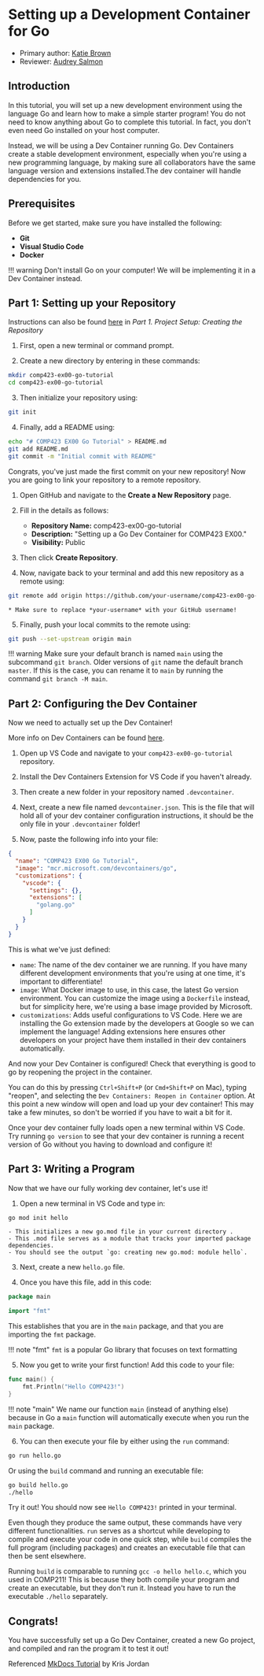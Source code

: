 # Setting up a Development Container for Go

* Primary author: [Katie Brown](https://github.com/kgbrown5)
* Reviewer: [Audrey Salmon](https://github.com/asalmon1)

## Introduction

In this tutorial, you will set up a new development environment using the language Go and learn how to make a simple starter program! You do not need to know anything about Go to complete this tutorial. In fact, you don't even need Go installed on your host computer. 

Instead, we will be using a Dev Container running Go. Dev Containers create a stable development environment, especially when you're using a new programming language, by making sure all collaborators have the same language version and extensions installed.The dev container will handle dependencies for you.

## Prerequisites

Before we get started, make sure you have installed the following:

* **Git**
* **Visual Studio Code**
* **Docker**

!!! warning
    Don't install Go on your computer! We will be implementing it in a Dev Container instead.

## Part 1: Setting up your Repository 

Instructions can also be found [here](https://comp423-25s.github.io/resources/MkDocs/tutorial/#part-1-project-setup-creating-the-repository) in *Part 1. Project Setup: Creating the Repository*

1. First, open a new terminal or command prompt.

2. Create a new directory by entering in these commands:
``` bash
mkdir comp423-ex00-go-tutorial
cd comp423-ex00-go-tutorial
```

3. Then initialize your repository using:
``` bash
git init
```

4. Finally, add a README using:
``` bash
echo "# COMP423 EX00 Go Tutorial" > README.md
git add README.md
git commit -m "Initial commit with README"
```

Congrats, you've just made the first commit on your new repository! Now you are going to link your repository to a remote repository.

1. Open GitHub and navigate to the **Create a New Repository** page.

2. Fill in the details as follows:
    - **Repository Name:** comp423-ex00-go-tutorial
    - **Description:** "Setting up a Go Dev Container for COMP423 EX00."
    - **Visibility:** Public

3. Then click **Create Repository**.

4. Now, navigate back to your terminal and add this new repository as a remote using:
``` bash
git remote add origin https://github.com/your-username/comp423-ex00-go-tutorial.git
```

    * Make sure to replace *your-username* with your GitHub username!

5. Finally, push your local commits to the remote using:
``` bash
git push --set-upstream origin main
```

!!! warning
    Make sure your default branch is named `main` using the subcommand `git branch`. Older versions of `git` name the default branch `master`. If this is the case, you can rename it to `main` by running the command `git branch -M main`.

## Part 2: Configuring the Dev Container

Now we need to actually set up the Dev Container! 

More info on Dev Containers can be found [here](https://comp423-25s.github.io/resources/MkDocs/tutorial/#part-2-setting-up-the-development-environment).

1. Open up VS Code and navigate to your `comp423-ex00-go-tutorial` repository.
2. Install the Dev Containers Extension for VS Code if you haven't already.
3. Then create a new folder in your repository named `.devcontainer`.
4. Next, create a new file named `devcontainer.json`.
This is the file that will hold all of your dev container configuration instructions, it should be the only file in your `.devcontainer` folder!

5. Now, paste the following info into your file:

``` json title=".devcontainer/devcontainer.json"
{
  "name": "COMP423 EX00 Go Tutorial",
  "image": "mcr.microsoft.com/devcontainers/go",
  "customizations": {
    "vscode": {
      "settings": {},
      "extensions": [
        "golang.go"
      ]
    }
  }
}
```

This is what we've just defined:

* `name`: The name of the dev container we are running. If you have many different development environments that you're using at one time, it's important to differentiate!
* `image`: What Docker image to use, in this case, the latest Go version environment. You can customize the image using a `Dockerfile` instead, but for simplicity here, we're using a base image provided by Microsoft.
* `customizations`: Adds useful configurations to VS Code. Here we are installing the Go extension made by the developers at Google so we can implement the language! Adding extensions here ensures other developers on your project have them installed in their dev containers automatically.

And now your Dev Container is configured! Check that everything is good to go by reopening the project in the container. 

You can do this by pressing `Ctrl+Shift+P` (or `Cmd+Shift+P` on Mac), typing "reopen", and selecting the `Dev Containers: Reopen in Container` option. At this point a new window will open and load up your dev container! This may take a few minutes, so don't be worried if you have to wait a bit for it.

Once your dev container fully loads open a new terminal within VS Code. Try running `go version` to see that your dev container is running a recent version of Go without you having to download and configure it!

## Part 3: Writing a Program

Now that we have our fully working dev container, let's use it!

1. Open a new terminal in VS Code and type in:
``` bash
go mod init hello
```
    - This initializes a new go.mod file in your current directory .
    - This .mod file serves as a module that tracks your imported package dependencies.
    - You should see the output `go: creating new go.mod: module hello`.

3. Next, create a new `hello.go` file.

4. Once you have this file, add in this code:
``` go title="hello.go"
package main

import "fmt"
```

This establishes that you are in the `main` package, and that you are importing the `fmt` package.

!!! note "fmt"
    `fmt` is a popular Go library that focuses on text formatting

5. Now you get to write your first function! Add this code to your file:
``` go title="hello.go"
func main() {
    fmt.Println("Hello COMP423!")
}
```
!!! note "main"
  We name our function `main` (instead of anything else) because in Go a `main` function will automatically execute when you run the `main` package.

6. You can then execute your file by either using the `run` command:
``` bash
go run hello.go
```
Or using the `build` command and running an executable file:
``` bash
go build hello.go
./hello
```

Try it out! You should now see `Hello COMP423!` printed in your terminal.

Even though they produce the same output, these commands have very different functionalities. `run` serves as a shortcut while developing to compile and execute your code in one quick step, while `build` compiles the full program (including packages) and creates an executable file that can then be sent elsewhere.

Running `build` is comparable to running `gcc -o hello hello.c`, which you used in COMP211! This is because they both compile your program and create an executable, but they don't run it. Instead you have to run the executable `./hello` separately.

## Congrats!

You have successfully set up a Go Dev Container, created a new Go project, and compiled and ran the program it to test it out!

Referenced [MkDocs Tutorial](https://comp423-25s.github.io/resources/MkDocs/tutorial/) by Kris Jordan